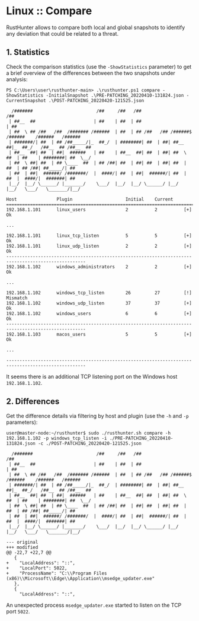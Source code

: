# Linux :: Compare

RustHunter allows to compare both local and global snapshots to identify any deviation that could be related to a threat.

## 1. Statistics

Check the comparison statistics (use the `-ShowStatistics` parameter) to get a brief overview of the differences between the two snapshots under analysis:

```console
PS C:\Users\user\rusthunter-main> .\rusthunter.ps1 compare -ShowStatistics -InitialSnapshot .\PRE-PATCHING_20220410-131824.json -CurrentSnapshot .\POST-PATCHING_20220420-121525.json

  /#######                        /##     /##   /##                       /##
 | ##__  ##                      | ##    | ##  | ##                      | ##
 | ##  \ ## /##   /##  /####### /######  | ##  | ## /##   /## /######$  /######    /######   /######
 | #######/| ##  | ## /##_____/|_  ##_/  | ########| ##  | ##| ##__  ##|_  ##_/   /##__  ## /##__  ##
 | ##__  ##| ##  | ##|  ######   | ##    | ##__  ##| ##  | ##| ##  \ ##  | ##    | ########| ##  \__/
 | ##  \ ##| ##  | ## \____  ##  | ## /##| ##  | ##| ##  | ##| ##  | ##  | ## /##| ##_____/| ##
 | ##  | ##|  ######/ /#######/  |  ####/| ##  | ##|  ######/| ##  | ##  |  ####/|  #######| ##
 |__/  |__/ \______/ |_______/    \___/  |__/  |__/ \______/ |__/  |__/   \___/   \_______/|__/ 

Host               Plugin                    Initial    Current
====================================================================================================
192.168.1.101      linux_users               2          2          [+] Ok

...

192.168.1.101      linux_tcp_listen          5          5          [+] Ok
192.168.1.101      linux_udp_listen          2          2          [+] Ok
----------------------------------------------------------------------------------------------------
192.168.1.102      windows_administrators    2          2          [+] Ok

...

192.168.1.102      windows_tcp_listen        26         27         [!] Mismatch
192.168.1.102      windows_udp_listen        37         37         [+] Ok
192.168.1.102      windows_users             6          6          [+] Ok
----------------------------------------------------------------------------------------------------
192.168.1.103      macos_users               5          5          [+] Ok

...

----------------------------------------------------------------------------------------------------
```

It seems there is an additional TCP listening port on the Windows host `192.168.1.102`.


## 2. Differences

Get the difference details via filtering by host and plugin (use the `-h` and `-p` parameters):

```console
user@master-node:~/rusthunter$ sudo ./rusthunter.sh compare -h 192.168.1.102 -p windows_tcp_listen -i ./PRE-PATCHING_20220410-131824.json -c ./POST-PATCHING_20220420-121525.json

  /#######                        /##     /##   /##                       /##
 | ##__  ##                      | ##    | ##  | ##                      | ##
 | ##  \ ## /##   /##  /####### /######  | ##  | ## /##   /## /######$  /######    /######   /######
 | #######/| ##  | ## /##_____/|_  ##_/  | ########| ##  | ##| ##__  ##|_  ##_/   /##__  ## /##__  ##
 | ##__  ##| ##  | ##|  ######   | ##    | ##__  ##| ##  | ##| ##  \ ##  | ##    | ########| ##  \__/
 | ##  \ ##| ##  | ## \____  ##  | ## /##| ##  | ##| ##  | ##| ##  | ##  | ## /##| ##_____/| ##
 | ##  | ##|  ######/ /#######/  |  ####/| ##  | ##|  ######/| ##  | ##  |  ####/|  #######| ##
 |__/  |__/ \______/ |_______/    \___/  |__/  |__/ \______/ |__/  |__/   \___/   \_______/|__/ 

--- original
+++ modified
@@ -22,7 +22,7 @@
   {
+    "LocalAddress": "::",
+    "LocalPort": 5022,
+    "ProcessName": "C:\\Program Files (x86)\\Microsoft\\Edge\\Application\\msedge_updater.exe"
   },
   {
     "LocalAddress": "::",
```

An unexpected process `msedge_updater.exe` started to listen on the TCP port `5022`.
